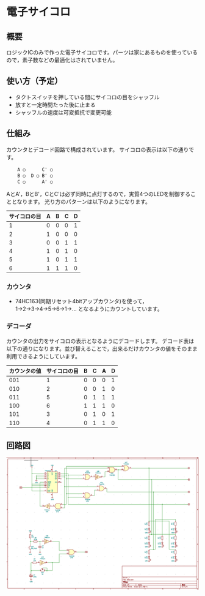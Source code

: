 # 電子サイコロ

## 概要
ロジックICのみで作った電子サイコロです。パーツは家にあるものを使っているので，素子数などの最適化はされていません。

## 使い方（予定）

* タクトスイッチを押している間にサイコロの目をシャッフル
* 放すと一定時間たった後に止まる
* シャッフルの速度は可変抵抗で変更可能

## 仕組み
カウンタとデコード回路で構成されています。
サイコロの表示は以下の通りです。

```
    A ○      C' ○
    B ○  D ○ B' ○
    C ○      A' ○
```

AとA'，BとB'，CとC'は必ず同時に点灯するので，実質4つのLEDを制御することとなります。
光り方のパターンは以下のようになります。

| サイコロの目 | A   | B   | C   | D   | 
| ------------ | --- | --- | --- | --- | 
| 1            | 0   | 0   | 0   | 1   | 
| 2            | 1   | 0   | 0   | 0   | 
| 3            | 0   | 0   | 1   | 1   | 
| 4            | 1   | 0   | 1   | 0   | 
| 5            | 1   | 0   | 1   | 1   | 
| 6            | 1   | 1   | 1   | 0   | 

### カウンタ

* 74HC163(同期リセット4bitアップカウンタ)を使って，1→2→3→4→5→6→1→… となるようにカウントしています。

### デコーダ
カウンタの出力をサイコロの表示となるようにデコードします。
デコード表は以下の通りになります。並び替えることで，出来るだけカウンタの値をそのまま利用できるようにしています。

| カウンタの値 | サイコロの目 | B   | C   | A   | D   | 
| ------------ | ------------ | --- | --- | --- | --- | 
| 001          | 1            | 0   | 0   | 0   | 1   | 
| 010          | 2            | 0   | 0   | 1   | 0   | 
| 011          | 5            | 0   | 1   | 1   | 1   | 
| 100          | 6            | 1   | 1   | 1   | 0   | 
| 101          | 3            | 0   | 1   | 0   | 1   | 
| 110          | 4            | 0   | 1   | 1   | 0   | 


## 回路図
![回路図](schematic.png)